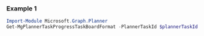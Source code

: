 ### Example 1
``` powershell
Import-Module Microsoft.Graph.Planner
Get-MgPlannerTaskProgressTaskBoardFormat -PlannerTaskId $plannerTaskId
```
